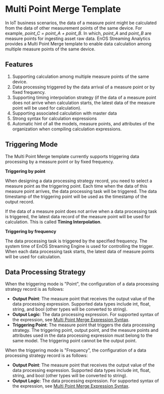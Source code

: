# Multi Point Merge Template
In IoT business scenarios, the data of a measure point might be calculated from the data of other measurement points of the same device. For example, *point_C = point_A + point_B*. In which, *point_A* and *point_B* are measure points for ingesting asset raw data. EnOS Streaming Analytics provides a Multi Point Merge template to enable data calculation among multiple measure points of the same device. 

## Features
1. Supporting calculation among multiple measure points of the same device.
2. Data processing triggered by the data arrival of a measure point or by fixed frequency.
3. Supporting timing interpolation strategy (if the data of a measure point does not arrive when calculation starts, the latest data of the measure point will be used for calculation).
4. Supporting associated calculation with master data 
5. Strong syntax for calculation expressions
6. Automatic hint of all the models, measure points, and attributes of the organization when compiling calculation expressions.

<!--

## Data Sources

The data involved in the calculation must belong to the same device model. The variables in the calculation expression can be measure points and attributes of the model. When writing the data processing expression, you must use measure points and attributes that have been declared as data sources. The conditions for configuring data sources are as follows:

- Multiple models are supported
- Multiple measure points and attributes in a model are supported

-->

## Triggering Mode

The Multi Point Merge template currently supports triggering data processing by a measure point or by fixed frequency.

**Triggering by point**

When designing a data processing strategy record, you need to select a measure point as the triggering point. Each time when the data of this measure point arrives, the data processing task will be triggered. The data timestamp of the triggering point will be used as the timestamp of the output record.

If the data of a measure point does not arrive when a data processing task is triggered, the latest data record of the measure point will be used for calculation. This is called **Timing Interpolation**.   

**Triggering by frequency**

The data processing task is triggered by the specified frequency. The system time of EnOS Streaming Engine is used for controlling the trigger. When each data processing task starts, the latest data of measure points will be used for calculation.  

## Data Processing Strategy
When the triggering mode is "Point", the configuration of a data processing strategy record is as follows:

- **Output Point**: The measure point that receives the output value of the data processing expression. Supported data types include int, float, string, and bool (other types will be converted to string).
- **Output Logic**: The data processing expression. For supported syntax of the expression, see [Multi Point Merge Expression Syntax](../reference/statement_syntax).
- **Triggering Point**: The measure point that triggers the data processing strategy. The triggering point, output point, and the measure points and attributes used in the data processing expression must belong to the same model. The triggering point cannot be the output point.

When the triggering mode is "Frequency", the configuration of a data processing strategy record is as follows:

- **Output Point**: The measure point that receives the output value of the data processing expression. Supported data types include int, float, string, and bool (other types will be converted to string).
- **Output Logic**: The data processing expression. For supported syntax of the expression, see [Multi Point Merge Expression Syntax](../reference/statement_syntax).












